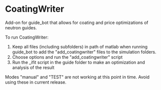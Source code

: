 # CoatingWriter
Add-on for guide_bot that allows for coating and price optimizations of neutron guides.

To run CoatingWriter:
1) Keep all files (including subfolders) in path of matlab when running guide_bot to add the "add_coatingwriter" files to the simulation folders.
2) Choose options and run the "add_coatingwriter" script
3) Run the \_ifit script in the guide folder to make an optimization and analysis of the result

Modes "manual" and "TEST" are not working at this point in time. Avoid using these in current release.
